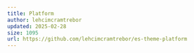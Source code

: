 ```yaml
---
title: Platform
author: lehcimcramtrebor
updated: 2025-02-28
size: 1095
url: https://github.com/lehcimcramtrebor/es-theme-platform
---
```

